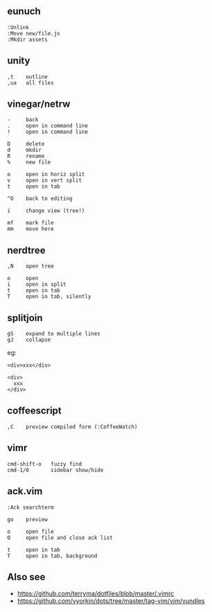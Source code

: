 ## eunuch

    :Unlink
    :Move new/file.js
    :Mkdir assets

## unity

    ,t    outline
    ,ua   all files

## vinegar/netrw

    -     back
    .     open in command line
    !     open in command line

    D     delete
    d     mkdir
    R     rename
    %     new file

    o     open in horiz split
    v     open in vert split
    t     open in tab

    ^O    back to editing

    i     change view (tree!)

    mf    mark file
    mm    move here

## nerdtree

    ,N    open tree

    o     open
    i     open in split
    t     open in tab
    T     open in tab, silently

## splitjoin

    gS    expand to multiple lines
    gJ    collapse

eg:

    <div>xxx</div>

    <div>
      xxx
    </div>

## coffeescript

    ,C    preview compiled form (:CoffeeWatch)

## vimr

    cmd-shift-o   fuzzy find
    cmd-1/0       sidebar show/hide

## ack.vim

    :Ack searchterm

    go    preview

    o     open file
    O     open file and close ack list

    t     open in tab
    T     open in tab, background

## Also see

* https://github.com/terryma/dotfiles/blob/master/.vimrc
* https://github.com/vyorkin/dots/tree/master/tag-vim/vim/vundles

